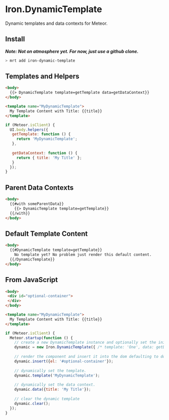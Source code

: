 Iron.DynamicTemplate
===============================================================
Dynamic templates and data contexts for Meteor.

## Install
***Note: Not on atmosphere yet. For now, just use a github clone.***
```bash
> mrt add iron-dynamic-template
```

## Templates and Helpers

```html
<body>
  {{> DynamicTemplate template=getTemplate data=getDataContext}}
</body>

<template name="MyDynamicTemplate">
  My Template Content with Title: {{title}}
</template>
```

```javascript
if (Meteor.isClient) {
  UI.body.helpers({
   getTemplate: function () {
     return 'MyDynamicTemplate';
   },
   
   getDataContext: function () {
     return { title: 'My Title' };
   }
  });
}
```

## Parent Data Contexts

```html
<body>
  {{#with someParentData}}
    {{> DynamicTemplate template=getTemplate}}
  {{/with}}
</body>
```

## Default Template Content

```html
<body>
  {{#DynamicTemplate template=getTemplate}}
    No template yet? No problem just render this default content.
  {{/DynamicTemplate}}
</body>
```

## From JavaScript
```html
<body>
 <div id="optional-container">
 </div>
</body>

<template name="MyDynamicTemplate">
  My Template Content with Title: {{title}}
</template>
```

```javascript
if (Meteor.isClient) {
  Meteor.startup(function () {
    // create a new DynamicTemplate instance and optionally set the initial template and data.
    dynamic = new Iron.DynamicTemplate({ /* template: 'One', data: getData */});
    
    // render the component and insert it into the dom defaulting to document.body.
    dynamic.insert({el: '#optional-container'});
    
    // dynamically set the template.
    dynamic.template('MyDynamicTemplate');
    
    // dynamically set the data context.
    dynamic.data({title: 'My Title'});
    
    // clear the dynamic template
    dynamic.clear();
  });
}
```
